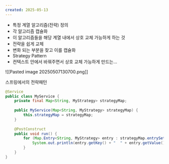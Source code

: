 ```yaml
---
created: 2025-05-13
---
```

- 특정 계열 알고리즘(전략) 정의
- 각 알고리즘 캡슐화
- 이 알고리즘들을 해당 계열 내에서 상호 교체 가능하게 하는 것
- 전략을 쉽게 교체
- 변화 되는 부분을 찾고 이를 캡슐화
- Strategy Pattern
- 컨텍스트 안에서 바꿔주면서 상호 교체 가능하게 만드는...


![[Pasted image 20250507130700.png]]

스프링에서의 전략패턴

```java
@Service  
public class MyService {  
    private final Map<String, MyStrategy> strategyMap;  
  
    public MyService(Map<String, MyStrategy> strategyMap) {  
        this.strategyMap = strategyMap;  
    }  
  
    @PostConstruct  
    public void run() {  
        for (Map.Entry<String, MyStrategy> entry : strategyMap.entrySet()) {  
            System.out.println(entry.getKey() + "  " + entry.getValue());  
        }  
    }  
}
```